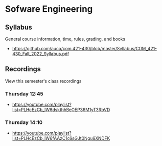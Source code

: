 Sofware Engineering
===================

## Syllabus

General course information, time, rules, grading, and books

* <https://github.com/auca/com.421-430/blob/master/Syllabus/COM_421-430_Fall_2022_Syllabus.pdf>

## Recordings

View this semester's class recordings

### Thursday 12:45

* <https://youtube.com/playlist?list=PLHcEzCb_lW6dskthhBeOEP36M1yT3RbVD>

### Thursday 14:10

* <https://youtube.com/playlist?list=PLHcEzCb_lW6fAAzC1c6sGJt0Ngu6XNDFK>
